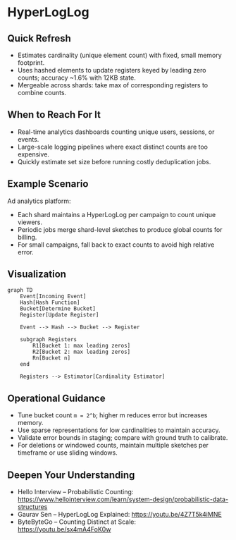 # HyperLogLog

## Quick Refresh
- Estimates cardinality (unique element count) with fixed, small memory footprint.
- Uses hashed elements to update registers keyed by leading zero counts; accuracy ~1.6% with 12KB state.
- Mergeable across shards: take max of corresponding registers to combine counts.

## When to Reach For It
- Real-time analytics dashboards counting unique users, sessions, or events.
- Large-scale logging pipelines where exact distinct counts are too expensive.
- Quickly estimate set size before running costly deduplication jobs.

## Example Scenario
Ad analytics platform:
- Each shard maintains a HyperLogLog per campaign to count unique viewers.
- Periodic jobs merge shard-level sketches to produce global counts for billing.
- For small campaigns, fall back to exact counts to avoid high relative error.

## Visualization
```mermaid
graph TD
    Event[Incoming Event]
    Hash[Hash Function]
    Bucket[Determine Bucket]
    Register[Update Register]

    Event --> Hash --> Bucket --> Register

    subgraph Registers
        R1[Bucket 1: max leading zeros]
        R2[Bucket 2: max leading zeros]
        Rn[Bucket n]
    end

    Registers --> Estimator[Cardinality Estimator]
```

## Operational Guidance
- Tune bucket count `m = 2^b`; higher m reduces error but increases memory.
- Use sparse representations for low cardinalities to maintain accuracy.
- Validate error bounds in staging; compare with ground truth to calibrate.
- For deletions or windowed counts, maintain multiple sketches per timeframe or use sliding windows.

## Deepen Your Understanding
- Hello Interview – Probabilistic Counting: https://www.hellointerview.com/learn/system-design/probabilistic-data-structures
- Gaurav Sen – HyperLogLog Explained: https://youtu.be/4Z7T5k4iMNE
- ByteByteGo – Counting Distinct at Scale: https://youtu.be/sx4mA4FoK0w
